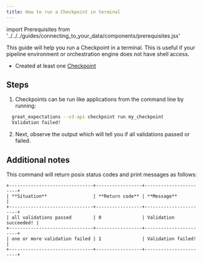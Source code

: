 ```yaml
---
title: How to run a Checkpoint in terminal
---
```

import Prerequisites from '../../../guides/connecting_to_your_data/components/prerequisites.jsx'

This guide will help you run a Checkpoint in a terminal.
This is useful if your pipeline environment or orchestration engine does not have shell access.

<Prerequisites>

- Created at least one [Checkpoint](./how-to-create-a-new-checkpoint)

</Prerequisites>

Steps
-----

1. Checkpoints can be run like applications from the command line by running:

```bash
  great_expectations --v3-api checkpoint run my_checkpoint
  Validation failed!
```

2. Next, observe the output which will tell you if all validations passed or failed.

Additional notes
----------------

This command will return posix status codes and print messages as follows:

    +-------------------------------+-----------------+-----------------------+
    | **Situation**                 | **Return code** | **Message**           |
    +-------------------------------+-----------------+-----------------------+
    | all validations passed        | 0               | Validation succeeded! |
    +-------------------------------+-----------------+-----------------------+
    | one or more validation failed | 1               | Validation failed!    |
    +-------------------------------+-----------------+-----------------------+

